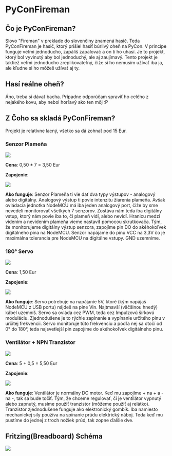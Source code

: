 # PyConFireman

## Čo je PyConFireman?

Slovo "Fireman" v preklade do slovenčiny znamená hasič. Teda PyConFireman je hasič, ktorý prišiel hasiť búrlivý oheň na PyCon. V princípe funguje veľmi jednoducho, zapáliš zapalovač a on ti ho uhasí. Je to projekt, ktorý bol vyvinutý aby bol jednoduchý, ale aj zaujímavý. Tento projekt je taktiež veľmi jednoducho zreplikovateľný, čiže si ho nemusím užívať iba ja, ale kľudne si ho môžeš užívať aj ty.

## Hasí reálne oheň?


Áno, treba si dávať bacha. Prípadne odporúčam spraviť ho celého z nejakého kovu, aby nebol horľavý ako ten môj :P
## Z Čoho sa skladá PyConFireman?

Projekt je relatívne lacný, všetko sa dá zohnať pod 15 Eur.

### Senzor Plameňa
![](/tutorial/Images/41hlVy5PJzL.jpg)

**Cena**: 0,50 * 7 = 3,50 Eur

**Zapojenie**: 

![](/tutorial/Images/Flame_bb.jpg)

**Ako funguje**: Senzor Plameňa ti vie dať dva typy výstupov - analogový alebo digitálny. Analogový výstup ti povie intenzitu žiarenia plameňa. Avšak ovládacia jednotka NodeMCU má iba jeden analogový port, čiže by sme nevedeli monitorovať všetkých 7 senzorov. Zostáva nám teda iba digitálny vstup, ktorý nám povie iba to, či plameň vidí, alebo nevidí. Hranicu medzi videním a nevidením plameňa vieme nastaviť pomocou skrutkovača. Tým, že monitorujeme digitálny výstup senzora, zapojíme pin DO do akéhokoľvek digitálneho pina na NodeMCU. Senzor napájame do pinu VCC na 3,3V čo je maximálna tolerancia pre NodeMCU na digitálne vstupy. GND uzemníme.

### 180° Servo
![](/tutorial/Images/servo.jpg)

**Cena**: 1,50 Eur

**Zapojenie**:

![](/tutorial/Images/servo_bb.jpg)

**Ako funguje**: Servo potrebuje na napájanie 5V, ktoré (kým napájaš NodeMCU z USB portu) nájdeš na pine Vin. Najtmavší (väčšinou hnedý) kábel uzemníš. Servo sa ovláda cez PWM, teda cez Impulzovú šírkovú moduláciu. Zjednodušene je to rýchle zapínanie a vypínanie určitého pinu v určitej frekvencii. Servo monitoruje túto frekvenciu a podľa nej sa otočí od 0° do 180°, teda najsvetlejší pin zapojíme do akéhokoľvek digitálneho pinu. 

### Ventilátor + NPN Tranzistor
![](/tutorial/Images/fan.jpg)

**Cena**: 5 + 0,5 = 5,50 Eur

**Zapojenie**:

![](/tutorial/Images/fan_bb.jpg)

**Ako funguje**: Ventilátor je normálny DC motor. Keď mu zapojíme + na + a - na -, tak sa bude točiť. Tým, že chceme regulovať, či je ventilátor vypnutý alebo zapnutý, musíme použiť tranzistor (môžeme použiť aj relátko). Tranzistor zjednodušene funguje ako elektronický gombík. Iba namiesto mechanickej sily používa na spínanie prúdu elektrický náboj. Teda keď mu pustíme do jednej z troch nožiek prúd, tak zopne ďalšie dve.
## Fritzing(Breadboard) Schéma

![](/tutorial/Images/waza.jpg)
